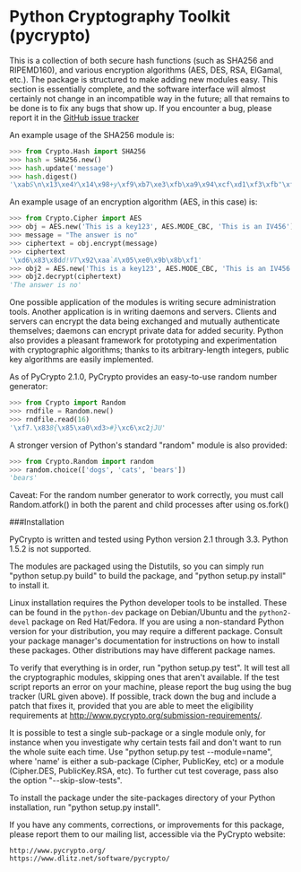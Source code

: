 Python Cryptography Toolkit (pycrypto)
======================================

This is a collection of both secure hash functions (such as SHA256 and
RIPEMD160), and various encryption algorithms (AES, DES, RSA, ElGamal,
etc.).  The package is structured to make adding new modules easy.
This section is essentially complete, and the software interface will
almost certainly not change in an incompatible way in the future; all
that remains to be done is to fix any bugs that show up.  If you
encounter a bug, please report it in the [GitHub issue tracker](https://github.com/dlitz/pycrypto/issues)

An example usage of the SHA256 module is:

```python
>>> from Crypto.Hash import SHA256
>>> hash = SHA256.new()
>>> hash.update('message')
>>> hash.digest()
'\xabS\n\x13\xe4Y\x14\x98+y\xf9\xb7\xe3\xfb\xa9\x94\xcf\xd1\xf3\xfb"\xf7\x1c\xea\x1a\xfb\xf0+F\x0cm\x1d'
```

An example usage of an encryption algorithm (AES, in this case) is:

```python
>>> from Crypto.Cipher import AES
>>> obj = AES.new('This is a key123', AES.MODE_CBC, 'This is an IV456')
>>> message = "The answer is no"
>>> ciphertext = obj.encrypt(message)
>>> ciphertext
'\xd6\x83\x8dd!VT\x92\xaa`A\x05\xe0\x9b\x8b\xf1'
>>> obj2 = AES.new('This is a key123', AES.MODE_CBC, 'This is an IV456')
>>> obj2.decrypt(ciphertext)
'The answer is no'
```

One possible application of the modules is writing secure
administration tools.  Another application is in writing daemons and
servers.  Clients and servers can encrypt the data being exchanged and
mutually authenticate themselves; daemons can encrypt private data for
added security.  Python also provides a pleasant framework for
prototyping and experimentation with cryptographic algorithms; thanks
to its arbitrary-length integers, public key algorithms are easily
implemented.

As of PyCrypto 2.1.0, PyCrypto provides an easy-to-use random number
generator:

```python
>>> from Crypto import Random
>>> rndfile = Random.new()
>>> rndfile.read(16)
'\xf7.\x838{\x85\xa0\xd3>#}\xc6\xc2jJU'
```

A stronger version of Python's standard "random" module is also
provided:

```python
>>> from Crypto.Random import random
>>> random.choice(['dogs', 'cats', 'bears'])
'bears'
```

Caveat: For the random number generator to work correctly, you must
call Random.atfork() in both the parent and child processes after
using os.fork()


###Installation

PyCrypto is written and tested using Python version 2.1 through 3.3.  Python
1.5.2 is not supported.

The modules are packaged using the Distutils, so you can simply run
"python setup.py build" to build the package, and "python setup.py
install" to install it.

Linux installation requires the Python developer tools to be installed. These
can be found in the ``python-dev`` package on Debian/Ubuntu and the 
``python2-devel`` package on Red Hat/Fedora. If you are using a non-standard
Python version for your distribution, you may require a different package.
Consult your package manager's documentation for instructions on how to
install these packages. Other distributions may have different package names.

To verify that everything is in order, run "python setup.py test".  It
will test all the cryptographic modules, skipping ones that aren't
available.  If the test script reports an error on your machine,
please report the bug using the bug tracker (URL given above).  If
possible, track down the bug and include a patch that fixes it,
provided that you are able to meet the eligibility requirements at
http://www.pycrypto.org/submission-requirements/.

It is possible to test a single sub-package or a single module only, for instance
when you investigate why certain tests fail and don't want to run the whole
suite each time. Use "python setup.py test --module=name", where 'name'
is either a sub-package (Cipher, PublicKey, etc) or a module (Cipher.DES,
PublicKey.RSA, etc).
To further cut test coverage, pass also the option "--skip-slow-tests".

To install the package under the site-packages directory of
your Python installation, run "python setup.py install".

If you have any comments, corrections, or improvements for this
package, please report them to our mailing list, accessible via the
PyCrypto website:

    http://www.pycrypto.org/
    https://www.dlitz.net/software/pycrypto/

